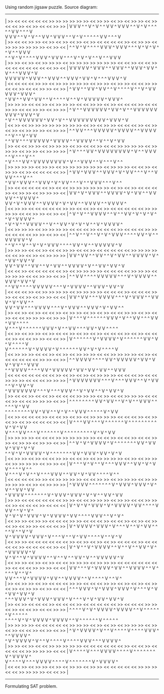 Using random jigsaw puzzle.
Source diagram:
   -      -      -      -      -      -      -      -      -      -      -      -      -      -      -      -      -      -      -      -      -      -      -      -      -      -      -      -      -      -      -      -   
|     >>     <<     <<     <<     <<     <<     >>     >>     >>     >>     >>     >>     <<     >>     >>     <<     >>     <<     >>     >>     <<     >>     <<     <<     >>     <<     >>     <<     <<     >>     >>     |
   V      V      V      ^      ^      V      ^      V      ^      ^      V      V      ^      V      V      V      ^      ^      V      ^      V      ^      ^      ^      ^      ^      V      V      ^      ^      ^      V   
   V      V      V      ^      ^      V      ^      V      ^      ^      V      V      ^      V      V      V      ^      ^      V      ^      V      ^      ^      ^      ^      ^      V      V      ^      ^      ^      V   
|     >>     <<     <<     >>     >>     <<     >>     <<     >>     <<     >>     <<     >>     <<     <<     <<     <<     >>     <<     >>     >>     <<     >>     >>     >>     >>     >>     >>     <<     >>     <<     |
   ^      ^      V      ^      V      ^      ^      ^      ^      V      V      V      ^      V      V      V      ^      ^      ^      V      ^      V      ^      V      ^      ^      V      ^      ^      V      V      V   
   ^      ^      V      ^      V      ^      ^      ^      ^      V      V      V      ^      V      V      V      ^      ^      ^      V      ^      V      ^      V      ^      ^      V      ^      ^      V      V      V   
|     >>     >>     <<     >>     <<     >>     >>     >>     <<     >>     >>     >>     >>     >>     >>     >>     <<     <<     >>     <<     <<     >>     <<     <<     <<     <<     <<     <<     <<     >>     <<     |
   V      V      V      V      V      ^      V      V      V      ^      ^      V      V      V      ^      ^      V      V      V      ^      V      V      ^      V      ^      ^      ^      V      V      V      ^      V   
   V      V      V      V      V      ^      V      V      V      ^      ^      V      V      V      ^      ^      V      V      V      ^      V      V      ^      V      ^      ^      ^      V      V      V      ^      V   
|     <<     <<     <<     <<     >>     >>     <<     >>     >>     >>     >>     >>     <<     >>     >>     <<     >>     >>     <<     <<     >>     >>     <<     <<     >>     <<     <<     >>     >>     <<     >>     |
   ^      V      V      ^      ^      V      V      ^      V      V      ^      ^      V      ^      ^      ^      ^      V      ^      ^      V      ^      V      V      V      V      V      ^      V      V      V      ^   
   ^      V      V      ^      ^      V      V      ^      V      V      ^      ^      V      ^      ^      ^      ^      V      ^      ^      V      ^      V      V      V      V      V      ^      V      V      V      ^   
|     >>     >>     >>     <<     <<     >>     <<     >>     >>     >>     <<     <<     >>     >>     <<     >>     <<     <<     <<     >>     <<     <<     >>     >>     <<     <<     >>     >>     <<     >>     >>     |
   ^      V      ^      ^      V      V      V      V      V      V      ^      V      V      ^      V      ^      ^      V      V      V      V      V      V      V      V      V      ^      V      V      V      ^      V   
   ^      V      ^      ^      V      V      V      V      V      V      ^      V      V      ^      V      ^      ^      V      V      V      V      V      V      V      V      V      ^      V      V      V      ^      V   
|     <<     >>     <<     >>     >>     >>     >>     >>     >>     >>     >>     <<     >>     <<     >>     >>     <<     <<     <<     >>     <<     >>     <<     >>     <<     >>     >>     >>     <<     >>     >>     |
   ^      ^      V      V      ^      ^      ^      V      V      V      V      V      ^      V      V      V      V      ^      ^      V      V      V      V      ^      ^      V      ^      ^      V      ^      V      V   
   ^      ^      V      V      ^      ^      ^      V      V      V      V      V      ^      V      V      V      V      ^      ^      V      V      V      V      ^      ^      V      ^      ^      V      ^      V      V   
|     >>     <<     <<     >>     >>     <<     >>     >>     >>     <<     >>     <<     <<     >>     <<     <<     >>     >>     >>     >>     <<     >>     >>     >>     <<     >>     >>     <<     >>     >>     >>     |
   ^      V      ^      ^      ^      V      V      ^      V      V      V      V      V      V      V      V      ^      V      ^      ^      V      V      V      ^      ^      V      ^      ^      ^      V      ^      ^   
   ^      V      ^      ^      ^      V      V      ^      V      V      V      V      V      V      V      V      ^      V      ^      ^      V      V      V      ^      ^      V      ^      ^      ^      V      ^      ^   
|     >>     >>     >>     >>     <<     >>     >>     <<     >>     >>     >>     >>     >>     >>     <<     >>     >>     >>     <<     <<     >>     <<     >>     >>     <<     >>     <<     <<     <<     <<     >>     |
   ^      V      V      ^      V      V      V      ^      ^      V      V      V      ^      V      ^      V      V      ^      ^      ^      V      ^      ^      V      V      V      ^      ^      ^      V      ^      ^   
   ^      V      V      ^      V      V      V      ^      ^      V      V      V      ^      V      ^      V      V      ^      ^      ^      V      ^      ^      V      V      V      ^      ^      ^      V      ^      ^   
|     >>     <<     <<     <<     <<     <<     >>     <<     <<     >>     >>     >>     >>     >>     >>     <<     >>     <<     >>     <<     <<     <<     >>     <<     >>     >>     <<     >>     >>     >>     <<     |
   V      V      ^      V      ^      V      V      V      ^      ^      V      V      V      V      ^      V      ^      V      V      ^      ^      V      V      V      V      ^      ^      V      V      V      V      ^   
   V      V      ^      V      ^      V      V      V      ^      ^      V      V      V      V      ^      V      ^      V      V      ^      ^      V      V      V      V      ^      ^      V      V      V      V      ^   
|     <<     >>     >>     <<     <<     <<     <<     <<     >>     >>     <<     <<     >>     <<     >>     <<     <<     <<     <<     <<     >>     >>     >>     >>     <<     <<     >>     >>     <<     >>     <<     |
   ^      V      ^      V      ^      ^      V      V      V      V      ^      ^      V      ^      ^      V      V      ^      V      ^      V      ^      V      ^      ^      V      ^      V      V      V      V      ^   
   ^      V      ^      V      ^      ^      V      V      V      V      ^      ^      V      ^      ^      V      V      ^      V      ^      V      ^      V      ^      ^      V      ^      V      V      V      V      ^   
|     <<     >>     >>     >>     <<     >>     >>     >>     >>     <<     <<     <<     >>     <<     <<     <<     >>     <<     <<     <<     >>     >>     <<     <<     <<     <<     >>     >>     <<     >>     <<     |
   ^      ^      V      ^      ^      V      ^      ^      V      ^      V      ^      V      V      V      ^      ^      ^      ^      V      V      ^      V      ^      ^      V      V      V      V      V      ^      V   
   ^      ^      V      ^      ^      V      ^      ^      V      ^      V      ^      V      V      V      ^      ^      ^      ^      V      V      ^      V      ^      ^      V      V      V      V      V      ^      V   
|     >>     >>     >>     <<     <<     >>     <<     <<     >>     >>     <<     <<     >>     <<     <<     <<     <<     <<     >>     >>     >>     >>     <<     <<     >>     <<     >>     <<     >>     >>     >>     |
   V      V      ^      V      V      ^      ^      V      V      ^      ^      V      ^      V      V      ^      ^      V      V      V      V      ^      V      ^      ^      V      V      ^      V      V      ^      V   
   V      V      ^      V      V      ^      ^      V      V      ^      ^      V      ^      V      V      ^      ^      V      V      V      V      ^      V      ^      ^      V      V      ^      V      V      ^      V   
|     <<     <<     >>     <<     <<     <<     <<     <<     >>     <<     >>     >>     >>     >>     <<     <<     <<     <<     >>     >>     >>     <<     >>     >>     >>     <<     <<     >>     >>     <<     >>     |
   ^      ^      V      V      ^      ^      ^      ^      V      V      V      V      V      ^      ^      ^      V      ^      V      V      V      V      ^      ^      V      V      V      ^      V      V      ^      V   
   ^      ^      V      V      ^      ^      ^      ^      V      V      V      V      V      ^      ^      ^      V      ^      V      V      V      V      ^      ^      V      V      V      ^      V      V      ^      V   
|     <<     <<     <<     >>     <<     >>     >>     >>     >>     <<     >>     >>     >>     >>     <<     <<     <<     >>     <<     <<     <<     >>     >>     <<     <<     >>     <<     >>     >>     <<     <<     |
   V      V      ^      V      V      ^      ^      ^      V      V      V      V      ^      ^      ^      V      ^      V      V      V      ^      ^      V      V      V      ^      V      ^      V      V      ^      ^   
   V      V      ^      V      V      ^      ^      ^      V      V      V      V      ^      ^      ^      V      ^      V      V      V      ^      ^      V      V      V      ^      V      ^      V      V      ^      ^   
|     >>     <<     >>     <<     >>     <<     <<     >>     <<     >>     >>     <<     >>     <<     >>     <<     <<     >>     >>     <<     >>     <<     >>     <<     <<     >>     >>     >>     <<     >>     >>     |
   V      ^      ^      ^      V      ^      ^      ^      ^      ^      ^      V      V      V      ^      V      ^      ^      V      V      ^      ^      ^      V      V      ^      V      V      ^      ^      ^      ^   
   V      ^      ^      ^      V      ^      ^      ^      ^      ^      ^      V      V      V      ^      V      ^      ^      V      V      ^      ^      ^      V      V      ^      V      V      ^      ^      ^      ^   
|     <<     >>     <<     >>     >>     <<     >>     <<     <<     >>     <<     >>     <<     >>     <<     <<     <<     >>     <<     >>     <<     <<     <<     >>     <<     <<     >>     >>     <<     <<     >>     |
   V      ^      ^      ^      ^      ^      ^      V      ^      V      V      V      V      ^      V      ^      ^      ^      ^      ^      ^      V      V      ^      V      ^      V      ^      ^      ^      ^      V   
   V      ^      ^      ^      ^      ^      ^      V      ^      V      V      V      V      ^      V      ^      ^      ^      ^      ^      ^      V      V      ^      V      ^      V      ^      ^      ^      ^      V   
|     <<     >>     >>     >>     <<     <<     >>     <<     >>     <<     >>     >>     >>     <<     <<     >>     >>     >>     >>     <<     >>     <<     <<     <<     <<     <<     <<     >>     >>     <<     >>     |
   ^      ^      V      V      V      V      ^      ^      ^      ^      V      V      ^      V      V      V      V      V      ^      V      V      ^      V      V      ^      V      V      ^      ^      V      V      V   
   ^      ^      V      V      V      V      ^      ^      ^      ^      V      V      ^      V      V      V      V      V      ^      V      V      ^      V      V      ^      V      V      ^      ^      V      V      V   
|     <<     <<     <<     <<     <<     <<     <<     >>     <<     >>     <<     >>     <<     >>     >>     >>     <<     <<     <<     >>     <<     <<     >>     >>     >>     <<     <<     <<     >>     >>     >>     |
   ^      V      V      V      V      V      V      V      ^      ^      ^      V      ^      ^      ^      V      V      V      ^      ^      V      ^      V      V      ^      ^      V      ^      V      V      ^      V   
   ^      V      V      V      V      V      V      V      ^      ^      ^      V      ^      ^      ^      V      V      V      ^      ^      V      ^      V      V      ^      ^      V      ^      V      V      ^      V   
|     >>     <<     <<     >>     <<     <<     >>     <<     <<     <<     >>     >>     >>     <<     >>     <<     <<     >>     >>     >>     <<     <<     <<     >>     <<     <<     >>     >>     >>     <<     >>     |
   ^      ^      ^      ^      ^      ^      ^      ^      V      V      ^      V      V      ^      ^      V      ^      V      ^      ^      V      V      V      ^      ^      ^      ^      ^      V      ^      V      V   
   ^      ^      ^      ^      ^      ^      ^      ^      V      V      ^      V      V      ^      ^      V      ^      V      ^      ^      V      V      V      ^      ^      ^      ^      ^      V      ^      V      V   
|     <<     >>     <<     <<     <<     >>     <<     <<     >>     <<     >>     <<     >>     >>     >>     >>     <<     <<     <<     >>     <<     >>     <<     >>     <<     >>     <<     <<     <<     >>     <<     |
   V      ^      ^      ^      V      V      ^      ^      ^      V      ^      ^      ^      ^      ^      ^      V      ^      ^      ^      ^      ^      ^      ^      ^      ^      V      ^      V      ^      V      V   
   V      ^      ^      ^      V      V      ^      ^      ^      V      ^      ^      ^      ^      ^      ^      V      ^      ^      ^      ^      ^      ^      ^      ^      ^      V      ^      V      ^      V      V   
|     >>     >>     >>     >>     <<     <<     <<     >>     >>     >>     >>     >>     >>     <<     <<     >>     <<     <<     >>     <<     <<     >>     >>     <<     >>     >>     <<     >>     >>     <<     >>     |
   ^      ^      V      ^      V      ^      V      V      V      V      ^      V      ^      ^      ^      ^      ^      ^      ^      V      V      ^      V      V      V      ^      V      V      ^      V      ^      V   
   ^      ^      V      ^      V      ^      V      V      V      V      ^      V      ^      ^      ^      ^      ^      ^      ^      V      V      ^      V      V      V      ^      V      V      ^      V      ^      V   
|     <<     >>     >>     <<     >>     <<     <<     >>     >>     <<     <<     >>     <<     >>     >>     >>     >>     <<     >>     <<     >>     >>     <<     >>     >>     >>     >>     <<     >>     >>     <<     |
   V      ^      ^      ^      V      ^      V      ^      ^      V      ^      ^      ^      V      V      V      ^      ^      V      V      ^      V      ^      V      V      ^      ^      ^      ^      V      ^      ^   
   V      ^      ^      ^      V      ^      V      ^      ^      V      ^      ^      ^      V      V      V      ^      ^      V      V      ^      V      ^      V      V      ^      ^      ^      ^      V      ^      ^   
|     <<     <<     <<     <<     >>     >>     <<     >>     >>     >>     >>     <<     <<     >>     >>     <<     >>     >>     >>     <<     >>     >>     >>     >>     >>     <<     >>     <<     >>     >>     >>     |
   ^      V      V      V      V      ^      ^      ^      ^      ^      ^      ^      V      ^      V      V      V      ^      V      V      V      ^      V      ^      V      ^      ^      V      V      ^      V      V   
   ^      V      V      V      V      ^      ^      ^      ^      ^      ^      ^      V      ^      V      V      V      ^      V      V      V      ^      V      ^      V      ^      ^      V      V      ^      V      V   
|     >>     >>     <<     <<     <<     <<     <<     <<     >>     >>     <<     <<     >>     >>     >>     <<     >>     >>     <<     <<     >>     >>     <<     >>     <<     <<     <<     >>     <<     <<     <<     |
   V      ^      V      ^      V      ^      V      V      V      ^      V      ^      V      V      V      V      ^      V      V      ^      ^      ^      ^      V      V      V      ^      ^      V      ^      V      ^   
   V      ^      V      ^      V      ^      V      V      V      ^      V      ^      V      V      V      V      ^      V      V      ^      ^      ^      ^      V      V      V      ^      ^      V      ^      V      ^   
|     <<     >>     >>     <<     >>     >>     <<     <<     <<     >>     >>     <<     <<     <<     >>     <<     <<     >>     <<     >>     <<     >>     <<     >>     <<     >>     >>     <<     <<     <<     >>     |
   V      ^      V      V      V      V      ^      V      V      V      ^      V      ^      ^      ^      V      ^      ^      V      ^      V      V      ^      ^      ^      ^      V      ^      ^      V      ^      V   
   V      ^      V      V      V      V      ^      V      V      V      ^      V      ^      ^      ^      V      ^      ^      V      ^      V      V      ^      ^      ^      ^      V      ^      ^      V      ^      V   
|     <<     >>     >>     <<     <<     <<     <<     <<     <<     >>     <<     >>     <<     >>     <<     >>     <<     <<     <<     >>     <<     <<     <<     <<     >>     <<     <<     <<     <<     >>     <<     |
   V      ^      V      ^      ^      V      ^      V      V      V      V      ^      ^      V      ^      ^      V      ^      ^      V      V      ^      V      ^      ^      V      V      V      V      V      ^      V   
   V      ^      V      ^      ^      V      ^      V      V      V      V      ^      ^      V      ^      ^      V      ^      ^      V      V      ^      V      ^      ^      V      V      V      V      V      ^      V   
|     <<     >>     >>     <<     >>     <<     >>     <<     <<     >>     >>     >>     <<     >>     >>     >>     <<     <<     <<     <<     <<     <<     >>     <<     <<     <<     >>     >>     >>     <<     <<     |
   V      V      ^      ^      ^      V      ^      V      V      V      V      ^      V      V      ^      ^      V      V      V      V      ^      ^      V      ^      ^      ^      ^      V      ^      ^      V      ^   
   V      V      ^      ^      ^      V      ^      V      V      V      V      ^      V      V      ^      ^      V      V      V      V      ^      ^      V      ^      ^      ^      ^      V      ^      ^      V      ^   
|     >>     <<     >>     >>     <<     >>     <<     <<     <<     >>     >>     <<     <<     <<     >>     >>     <<     >>     <<     >>     <<     >>     <<     >>     <<     >>     >>     <<     >>     <<     <<     |
   ^      ^      ^      V      V      V      ^      V      ^      V      V      V      ^      V      V      V      ^      V      ^      ^      ^      V      ^      V      ^      V      V      ^      V      V      ^      V   
   ^      ^      ^      V      V      V      ^      V      ^      V      V      V      ^      V      V      V      ^      V      ^      ^      ^      V      ^      V      ^      V      V      ^      V      V      ^      V   
|     >>     <<     >>     <<     <<     <<     >>     <<     <<     <<     >>     <<     <<     <<     <<     <<     >>     <<     <<     <<     >>     >>     <<     >>     <<     <<     >>     <<     <<     >>     >>     |
   ^      ^      ^      ^      V      ^      V      ^      V      V      V      V      ^      V      V      V      V      ^      ^      V      ^      ^      ^      ^      ^      ^      V      ^      ^      ^      ^      ^   
   ^      ^      ^      ^      V      ^      V      ^      V      V      V      V      ^      V      V      V      V      ^      ^      V      ^      ^      ^      ^      ^      ^      V      ^      ^      ^      ^      ^   
|     >>     >>     >>     >>     <<     <<     <<     <<     <<     >>     >>     >>     <<     >>     <<     >>     <<     >>     >>     >>     <<     >>     <<     >>     <<     <<     >>     <<     >>     <<     >>     |
   ^      V      ^      V      V      V      V      ^      V      ^      ^      V      ^      ^      ^      ^      V      ^      ^      ^      ^      V      V      V      ^      ^      ^      V      V      V      V      ^   
   ^      V      ^      V      V      V      V      ^      V      ^      ^      V      ^      ^      ^      ^      V      ^      ^      ^      ^      V      V      V      ^      ^      ^      V      V      V      V      ^   
|     >>     >>     <<     >>     <<     <<     >>     >>     >>     >>     >>     <<     <<     <<     <<     <<     <<     >>     <<     <<     >>     <<     <<     <<     <<     >>     >>     >>     >>     <<     <<     |
   V      ^      ^      ^      ^      V      ^      ^      ^      V      V      V      V      ^      ^      ^      ^      V      ^      ^      ^      ^      ^      ^      ^      V      ^      V      V      V      V      ^   
   V      ^      ^      ^      ^      V      ^      ^      ^      V      V      V      V      ^      ^      ^      ^      V      ^      ^      ^      ^      ^      ^      ^      V      ^      V      V      V      V      ^   
|     <<     <<     >>     <<     >>     >>     <<     >>     <<     >>     >>     <<     >>     >>     <<     <<     <<     <<     <<     >>     >>     >>     <<     <<     >>     >>     >>     >>     <<     <<     >>     |
   -      -      -      -      -      -      -      -      -      -      -      -      -      -      -      -      -      -      -      -      -      -      -      -      -      -      -      -      -      -      -      -   

Formulating SAT problem.
